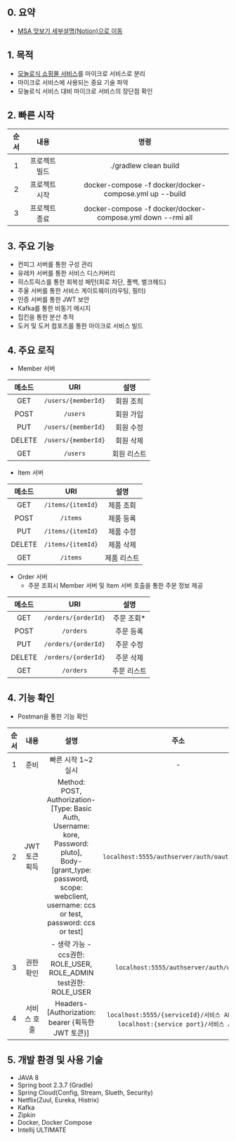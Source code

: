 ## 0. 요약
- [MSA 맛보기 세부설명(Notion)으로 이동](https://diagnostic-octopus-3df.notion.site/MSA-32a5da497c95466ea714120cab3a7e20)

## 1. 목적         
- [모놀로식 쇼핑몰 서비스](https://github.com/Cheol-Soon-Choi/pluto)를 마이크로 서비스로 분리
- 마이크로 서비스에 사용되는 중요 기술 파악
- 모놀로식 서비스 대비 마이크로 서비스의 장단점 확인

## 2. 빠른 시작 
|순서|내용|명령|
|:---:|:---:|:---:|
|1|프로젝트 빌드|./gradlew clean build|
|2|프로젝트 시작|docker-compose -f docker/docker-compose.yml up --build|
|3|프로젝트 종료|docker-compose -f docker/docker-compose.yml down --rmi all|
        
## 3. 주요 기능
- 컨피그 서버를 통한 구성 관리
- 유레카 서버를 통한 서비스 디스커버리
- 히스트릭스를 통한 회복성 패턴(회로 차단, 폴백, 벌크헤드)
- 주울 서버를 통한 서비스 게이트웨이(라우팅, 필터)
- 인증 서버를 통한 JWT 보안
- Kafka를 통한 비동기 메시지
- 집킨을 통한 분산 추적
- 도커 및 도커 컴포즈를 통한 마이크로 서비스 빌드

## 4. 주요 로직
- Member 서버
  
|메소드|URI|설명|
|:---:|:---:|:---:|
|GET|`/users/{memberId}`|회원 조희|
|POST|`/users`|회원 가입|
|PUT|`/users/{memberId}`|회원 수정|
|DELETE|`/users/{memberId}`|회원 삭제|
|GET|`/users`|회원 리스트|
- Item 서버
  
|메소드|URI|설명|
|:---:|:---:|:---:|
|GET|`/items/{itemId}`|제품 조회|
|POST|`/items`|제품 등록|
|PUT|`/items/{itemId}`|제품 수정|
|DELETE|`/items/{itemId}`|제품 삭제|
|GET|`/items`|제품 리스트|
- Order 서버
  - 주문 조회시 Member 서버 및 Item 서버 호출을 통한 주문 정보 제공
  
|메소드|URI|설명|
|:---:|:---:|:---:|
|GET|`/orders/{orderId}`|주문 조회*|
|POST|`/orders`|주문 등록|
|PUT|`/orders/{orderId}`|주문 수정|
|DELETE|`/orders/{orderId}`|주문 삭제|
|GET|`/orders`|주문 리스트|

## 4. 기능 확인
- Postman을 통한 기능 확인 
  
|순서|내용|설명|주소|
|:---:|:---:|:---:|:---:|
|1|준비|빠른 시작 1~2 실시|-|
|2|JWT 토큰 획득|Method: POST,</br>Authorization-[Type: Basic Auth, Username: kore, Password: pluto],</br>Body-[grant_type: password, scope: webclient, username: ccs or test, password: ccs or test]|`localhost:5555/authserver/auth/oauth/token`|
|3|권한 확인|- 생략 가능 -</br>ccs권한: ROLE_USER, ROLE_ADMIN</br>test권한: ROLE_USER|`localhost:5555/authserver/auth/user`|
|4|서비스 호출|Headers-[Authorization: bearer {획득한 JWT 토큰}]|`localhost:5555/{serviceId}/서비스 API` 또는</br>`localhost:{service port}/서비스 API`|

## 5. 개발 환경 및 사용 기술
- JAVA 8
- Spring boot 2.3.7 (Gradle)
- Spring Cloud(Config, Stream, Slueth, Security)
- Netflix(Zuul, Eureka, Histrix)
- Kafka
- Zipkin
- Docker, Docker Compose
- Intellij ULTIMATE
